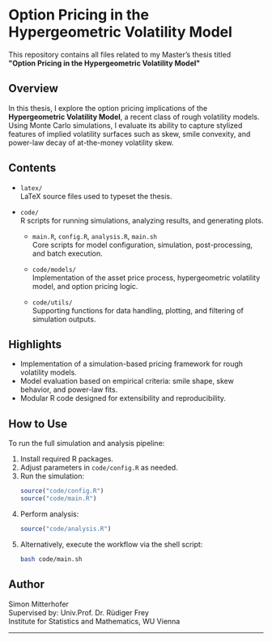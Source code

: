 # Option Pricing in the Hypergeometric Volatility Model

This repository contains all files related to my Master’s thesis titled  
**"Option Pricing in the Hypergeometric Volatility Model"**  
<!-- submitted at WU Vienna, Institute for Statistics and Mathematics, in 2025. -->

## Overview

In this thesis, I explore the option pricing implications of the **Hypergeometric Volatility Model**, a recent class of rough volatility models. Using Monte Carlo simulations, I evaluate its ability to capture stylized features of implied volatility surfaces such as skew, smile convexity, and power-law decay of at-the-money volatility skew.

## Contents

- `latex/`  
  LaTeX source files used to typeset the thesis.

- `code/`  
  R scripts for running simulations, analyzing results, and generating plots.

    - `main.R`, `config.R`, `analysis.R`, `main.sh`  
      Core scripts for model configuration, simulation, post-processing, and batch execution.

    - `code/models/`  
      Implementation of the asset price process, hypergeometric volatility model, and option pricing logic.

    - `code/utils/`  
      Supporting functions for data handling, plotting, and filtering of simulation outputs.

## Highlights

- Implementation of a simulation-based pricing framework for rough volatility models.
- Model evaluation based on empirical criteria: smile shape, skew behavior, and power-law fits.
- Modular R code designed for extensibility and reproducibility.

## How to Use

To run the full simulation and analysis pipeline:

1. Install required R packages.
2. Adjust parameters in `code/config.R` as needed.
3. Run the simulation:
    ```r
    source("code/config.R")
    source("code/main.R")
    ```
4. Perform analysis:
    ```r
    source("code/analysis.R")
    ```
5. Alternatively, execute the workflow via the shell script:
    ```bash
    bash code/main.sh
    ```

## Author

Simon Mitterhofer  
Supervised by: Univ.Prof. Dr. Rüdiger Frey  
Institute for Statistics and Mathematics, WU Vienna

---
